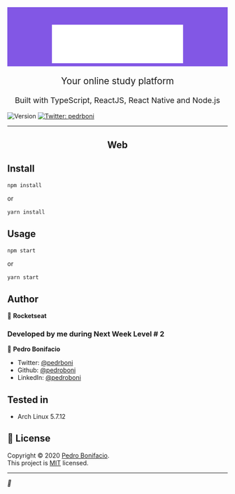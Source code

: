 <div style="background-color: #8257E5; padding-top: 1px; width: 100%">
  <h1 align="center">
    <img src="web/src/assets/images/logo.svg" alt="downshift logo" title="downshift logo" width="300">
    <br>
  </h1>
</div>
<p align="center" style="font-size: 1.3rem;">Your online study platform</p>
<p align="center" style="font-size: 1.1rem;">Built with TypeScript, ReactJS, React Native and Node.js</p>
  <img alt="Version" src="https://img.shields.io/badge/version-1.0.0-blue.svg?cacheSeconds=2592000" />
  <a href="https://twitter.com/pedrboni" target="_blank">
    <img alt="Twitter: pedrboni" src="https://img.shields.io/twitter/follow/pedrboni.svg?style=social" />
  </a>

<hr />

<h2 align="center">Web</h2>

## Install

```
npm install
```
or
```
yarn install
```

## Usage

```
npm start
```
or
```
yarn start
```

## Author

👤 **Rocketseat**

### Developed by me during Next Week Level # 2  
👤 **Pedro Bonifacio**

* Twitter: [@pedrboni](https://twitter.com/pedrboni)
* Github: [@pedroboni](https://github.com/pedroboni)
* LinkedIn: [@pedroboni](https://linkedin.com/in/pedroboni)

## Tested in

- Arch Linux 5.7.12

## 📝 License

Copyright © 2020 [Pedro Bonifacio](https://github.com/pedroboni).<br />
This project is [MIT](https://github.com/pedroboni/proffy) licensed.

***
_💜_